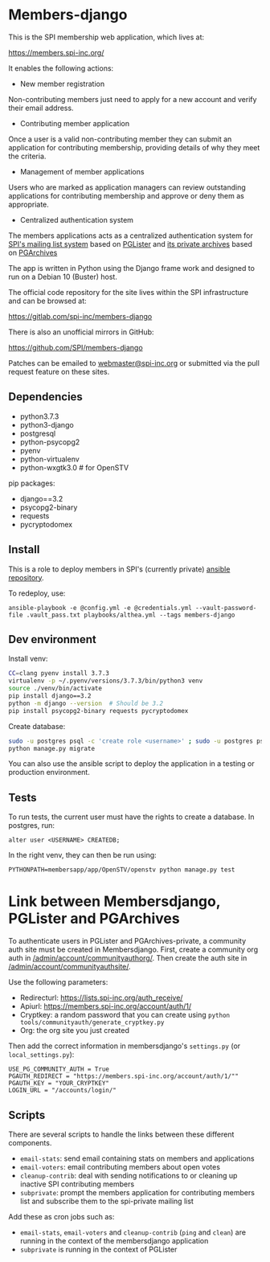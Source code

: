 # Members-django

This is the SPI membership web application, which lives at:

https://members.spi-inc.org/

It enables the following actions:

 * New member registration

  Non-contributing members just need to apply for a new account and
  verify their email address.

 * Contributing member application

  Once a user is a valid non-contributing member they can submit an
  application for contributing membership, providing details of why they
  meet the criteria.

 * Management of member applications

  Users who are marked as application managers can review outstanding
  applications for contributing membership and approve or deny them
  as appropriate.

 * Centralized authentication system

  The members applications acts as a centralized authentication system
  for [SPI's mailing list system](https://lists.spi-inc.org) based on
  [PGLister](https://gitlab.com/cmatte/pglister)
  and [its private archives](https://archives-private.spi-inc.org)
  based on [PGArchives](https://gitlab.com/cmatte/pgarchives)

The app is written in Python using the Django frame work and designed to
run on a Debian 10 (Buster) host.

The official code repository for the site lives within the SPI
infrastructure and can be browsed at:

https://gitlab.com/spi-inc/members-django

There is also an unofficial mirrors in GitHub:

https://github.com/SPI/members-django

Patches can be emailed to webmaster@spi-inc.org or submitted via the
pull request feature on these sites.

## Dependencies

- python3.7.3
- python3-django
- postgresql
- python-psycopg2
- pyenv
- python-virtualenv
- python-wxgtk3.0  # for OpenSTV

pip packages:
- django==3.2
- psycopg2-binary
- requests
- pycryptodomex

## Install

This is a role to deploy members in SPI's (currently private) [ansible repository](https://gitlab.com/spi-inc/ansible).

To redeploy, use:

```
ansible-playbook -e @config.yml -e @credentials.yml --vault-password-file .vault_pass.txt playbooks/althea.yml --tags members-django
```

## Dev environment

Install venv:
```bash
CC=clang pyenv install 3.7.3
virtualenv -p ~/.pyenv/versions/3.7.3/bin/python3 venv
source ./venv/bin/activate
pip install django==3.2
python -m django --version  # Should be 3.2
pip install psycopg2-binary requests pycryptodomex
```

Create database:
```bash
sudo -u postgres psql -c 'create role <username>' ; sudo -u postgres psql -c 'create database membersdjango'
python manage.py migrate
```

You can also use the ansible script to deploy the application in a testing or production environment.

## Tests

To run tests, the current user must have the rights to create a database. In postgres, run:
```
alter user <USERNAME> CREATEDB;
```

In the right venv, they can then be run using:
```
PYTHONPATH=membersapp/app/OpenSTV/openstv python manage.py test
```

# Link between Membersdjango, PGLister and PGArchives

To authenticate users in PGLister and PGArchives-private, a community auth site must be created in Membersdjango. First, create a community org auth in [/admin/account/communityauthorg/](https://members.spi-inc.org/admin/account/communityauthorg/). Then create the auth site in [/admin/account/communityauthsite/](https://members.spi-inc.org/admin/account/communityauthsite/).

Use the following parameters:
- Redirecturl: https://lists.spi-inc.org/auth_receive/
- Apiurl: https://members.spi-inc.org/account/auth/1/
- Cryptkey: a random password that you can create using `python tools/communityauth/generate_cryptkey.py`
- Org: the org site you just created

Then add the correct information in membersdjango's `settings.py` (or `local_settings.py`):
```
USE_PG_COMMUNITY_AUTH = True
PGAUTH_REDIRECT = "https://members.spi-inc.org/account/auth/1/""
PGAUTH_KEY = "YOUR_CRYPTKEY"
LOGIN_URL = "/accounts/login/"
```

## Scripts

There are several scripts to handle the links between these different components.
- `email-stats`: send email containing stats on members and applications
- `email-voters`: email contributing members about open votes
- `cleanup-contrib`: deal with sending notifications to or cleaning up inactive SPI contributing members
- `subprivate`: prompt the members application for contributing members list and subscribe them to the spi-private mailing list

Add these as cron jobs such as:
- `email-stats`, `email-voters` and `cleanup-contrib` (`ping` and `clean`) are running in the context of the membersdjango application
- `subprivate` is running in the context of PGLister

